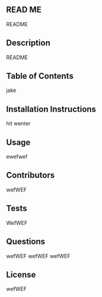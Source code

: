 
  ## READ ME
  README
  
  

  ## Description 
  README

  ## Table of Contents 
  jake

  ## Installation Instructions
  hit wenter

  ## Usage
  ewefwef

  ## Contributors
  wefWEF

  ## Tests
  WefWEF

  ## Questions
  wefWEF
  wefWEF
  wefWEF


  ## License
  wefWEF  
  
  
        




